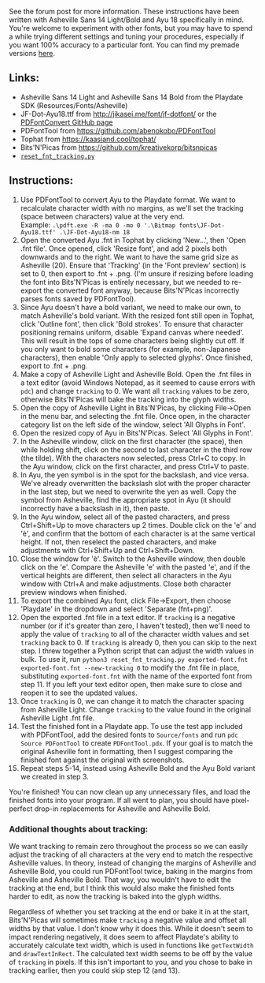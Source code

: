 See the forum post for more information. These instructions have been written with Asheville Sans 14 Light/Bold and Ayu 18 specifically in mind. You're welcome to experiment with other fonts, but you may have to spend a while trying different settings and tuning your procedures, especially if you want 100% accuracy to a particular font. You can find my premade versions [here](Asheville%20Ayu/).

## Links:
- Asheville Sans 14 Light and Asheville Sans 14 Bold from the Playdate SDK (Resources/Fonts/Asheville)
- JF-Dot-Ayu18.ttf from http://jikasei.me/font/jf-dotfont/ or the [PDFontConvert GitHub page](https://github.com/hunterbridges/PDFontConvert/tree/master/ttf)
- PDFontTool from https://github.com/abenokobo/PDFontTool
- Tophat from https://kaasiand.cool/tophat/
- Bits'N'Picas from https://github.com/kreativekorp/bitsnpicas
- [`reset_fnt_tracking.py`](reset_fnt_tracking.py)

## Instructions:
1. Use PDFontTool to convert Ayu to the Playdate format. We want to recalculate character width with no margins, as we'll set the tracking (space between characters) value at the very end. \
Example: `.\pdft.exe -R -ma 0 -mo 0 '.\Bitmap fonts\JF-Dot-Ayu18.ttf' .\JF-Dot-Ayu18-nm 18`
2. Open the converted Ayu .fnt in Tophat by clicking 'New...', then 'Open .fnt file'. Once opened, click 'Resize font', and add 2 pixels both downwards and to the right. We want to have the same grid size as Asheville (20). Ensure that 'Tracking' (in the 'Font preview' section) is set to 0, then export to .fnt + .png. (I'm unsure if resizing before loading the font into Bits'N'Picas is entirely necessary, but we needed to re-export the converted font anyway, because Bits'N'Picas incorrectly parses fonts saved by PDFontTool).
3. Since Ayu doesn't have a bold variant, we need to make our own, to match Asheville's bold variant. With the resized font still open in Tophat, click 'Outline font', then click 'Bold strokes'. To ensure that character positioning remains uniform, disable 'Expand canvas where needed'. This will result in the tops of some characters being slightly cut off. If you only want to bold some characters (for example, non-Japanese characters), then enable 'Only apply to selected glyphs'. Once finished, export to .fnt + .png.
4. Make a copy of Asheville Light and Asheville Bold. Open the .fnt files in a text editor (avoid Windows Notepad, as it seemed to cause errors with `pdc`) and change `tracking` to 0. We want all `tracking` values to be zero, otherwise Bits'N'Picas will bake the tracking into the glyph widths.
5. Open the copy of Asheville Light in Bits'N'Picas, by clicking File->Open in the menu bar, and selecting the .fnt file. Once open, in the character category list on the left side of the window, select 'All Glyphs in Font'.
6. Open the resized copy of Ayu in Bits'N'Picas. Select 'All Glyphs in Font'.
7. In the Asheville window, click on the first character (the space), then while holding shift, click on the second to last character in the third row (the tilde). With the characters now selected, press Ctrl+C to copy. In the Ayu window, click on the first character, and press Ctrl+V to paste.
8. In Ayu, the yen symbol is in the spot for the backslash, and vice versa. We've already overwritten the backslash slot with the proper character in the last step, but we need to overwrite the yen as well. Copy the symbol from Asheville, find the appropriate spot in Ayu (it should incorrectly have a backslash in it), then paste.
9. In the Ayu window, select all of the pasted characters, and press Ctrl+Shift+Up to move characters up 2 times. Double click on the 'e' and 'è', and confirm that the bottom of each character is at the same vertical height. If not, then reselect the pasted characters, and make adjustments with Ctrl+Shift+Up and Ctrl+Shift+Down.
10. Close the window for 'è'. Switch to the Asheville window, then double click on the 'e'. Compare the Asheville 'e' with the pasted 'e', and if the vertical heights are different, then select all characters in the Ayu window with Ctrl+A and make adjustments. Close both character preview windows when finished.
11. To export the combined Ayu font, click File->Export, then choose 'Playdate' in the dropdown and select 'Separate (fnt+png)'.
12. Open the exported .fnt file in a text editor. If `tracking` is a negative number (or if it's greater than zero, I haven't tested), then we'll need to apply the value of `tracking` to all of the character width values and set `tracking` back to 0. If `tracking` is already 0, then you can skip to the next step. I threw together a Python script that can adjust the width values in bulk. To use it, run `python3 reset_fnt_tracking.py exported-font.fnt exported-font.fnt --new-tracking 0` to modify the .fnt file in place, substituting `exported-font.fnt` with the name of the exported font from step 11. If you left your text editor open, then make sure to close and reopen it to see the updated values.
13. Once `tracking` is 0, we can change it to match the character spacing from Asheville Light. Change `tracking` to the value found in the original Asheville Light .fnt file.
14. Test the finished font in a Playdate app. To use the test app included with PDFontTool, add the desired fonts to `Source/fonts` and run `pdc Source PDFontTool` to create `PDFontTool.pdx`. If your goal is to match the original Asheville font in formatting, then I suggest comparing the finished font against the original with screenshots.
15. Repeat steps 5-14, instead using Asheville Bold and the Ayu Bold variant we created in step 3.

You're finished! You can now clean up any unnecessary files, and load the finished fonts into your program. If all went to plan, you should have pixel-perfect drop-in replacements for Asheville and Asheville Bold.

### Additional thoughts about tracking:
We want tracking to remain zero throughout the process so we can easily adjust the tracking of all characters at the very end to match the respective Asheville values. In theory, instead of changing the margins of Asheville and Asheville Bold, you could run PDFontTool twice, baking in the margins from Asheville and Asheville Bold. That way, you wouldn't have to edit the tracking at the end, but I think this would also make the finished fonts harder to edit, as now the tracking is baked into the glyph widths.

Regardless of whether you set tracking at the end or bake it in at the start, Bits'N'Picas will sometimes make `tracking` a negative value and offset all widths by that value. I don't know why it does this. While it doesn't seem to impact rendering negatively, it does seem to affect Playdate's ability to accurately calculate text width, which is used in functions like `getTextWidth` and `drawTextInRect`. The calculated text width seems to be off by the value of `tracking` in pixels. If this isn't important to you, and you chose to bake in tracking earlier, then you could skip step 12 (and 13).
